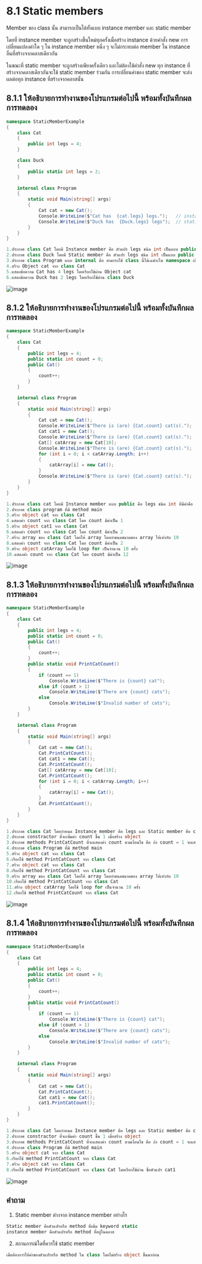 # 8.1 Static members

Member ของ class นั้น สามารถเป็นได้ทั้งแบบ instance member และ static member 

โดยที่ instance member จะถูกสร้างขึ้นใหม่ทุกครั้งเมื่อสร้าง instance ด้วยคำสั่ง new การเปลี่ยนแปลงค่าใด ๆ ใน instance member หนึ่ง ๆ จะไม่กระทบต่อ member ใน instance อื่นที่สร้างจากคลาสเดียวกัน 

ในขณะที่ static member จะถูกสร้างเพียงครั้งเดียว และไม่ต้องใช้คำสั่ง new 
ทุก instance ที่สร้างจากคลาสเดียวกันจะใช้ static member ร่วมกัน การเปลี่ยนค่าของ static member จะส่งผลต่อทุก instance ที่สร้างจากคลาสนั้น


## 8.1.1 ให้อธิบายการทำงานของโปรแกรมต่อไปนี้ พร้อมทั้งบันทึกผลการทดลอง
```cs
namespace StaticMemberExample
{
    class Cat
    {
        public int legs = 4;
    }

    class Duck
    {
        public static int legs = 2;
    }

    internal class Program
    {
        static void Main(string[] args)
        {
            Cat cat = new Cat();
            Console.WriteLine($"Cat has  {cat.legs} legs.");   // instance member
            Console.WriteLine($"Duck has  {Duck.legs} legs");  // static member
        }
    }
}

```
```cs
1.ประกาศ class Cat โดยมี Instance member คือ ตัวแปร legs ชนิด int เป็นแบบ public และกำหนดค่าให้เท่ากับ 4
2.ประกาศ class Duck โดยมี Static member คือ ตัวแปร legs ชนิด int เป็นแบบ public และกำหนดค่าให้เท่ากับ 2
3.ประกาศ class Program แบบ internal คือ สามารถใช้ class นี้ได้เฉพ่าะใน namespace เดียวกันเท่านั้น
4.สร้าง Object cat จาก class Cat
5.แสดงข้อความ Cat has 4 legs โดยเรียกใข้ผ่าน Object cat
6.แสดงข้อความ Duck has 2 legs โดยเรียกใช้ผ่าน class Duck
```
![image](https://user-images.githubusercontent.com/115066208/235969249-663200de-ea17-4369-bd53-6fc22052a1dc.png)


## 8.1.2 ให้อธิบายการทำงานของโปรแกรมต่อไปนี้ พร้อมทั้งบันทึกผลการทดลอง
```cs
namespace StaticMemberExample
{
    class Cat
    {
        public int legs = 4;
        public static int count = 0;
        public Cat()
        {
            count++;
        }
    }

    internal class Program
    {
        static void Main(string[] args)
        {
            Cat cat = new Cat();
            Console.WriteLine($"There is (are) {Cat.count} cat(s).");
            Cat cat1 = new Cat();
            Console.WriteLine($"There is (are) {Cat.count} cat(s).");
            Cat[] catArray = new Cat[10];
            Console.WriteLine($"There is (are) {Cat.count} cat(s).");
            for (int i = 0; i < catArray.Length; i++)
            {
                catArray[i] = new Cat();
            }
            Console.WriteLine($"There is (are) {Cat.count} cat(s).");
        }
    }
}

```
```cs
1.ประกาศ class cat โดยมี Instance member แบบ public คือ legs ชนิด int ที่มีค่าคือ 4 static member แบบ public คือ count ชนิด int ที่มีค่าคือ 0 และมี constractor ที่จะเพิ่มค่า count ขึ้น 1 ทุกครั้งที่เรียกใช้หรือก็คือจะเพิ่มขึ้น 1 ทุกครั้งเมื่อสร้าง object จาก class
2.ประกาศ class program ที่มี method main
3.สร้าง object cat จาก class Cat
4.แสดงค่า count จาก class Cat โดย count มีค่าเป็น 1
5.สร้าง object cat1 จาก class Cat
6.แสดงค่า count จาก class Cat โดย count มีค่าเป็น 2
7.สร้าง array ของ class Cat โดยให้ array โดยกำขนดขนาดของ array ให้เท่ากับ 10
8.แสดงค่า count จาก class Cat โดย count มีค่าเป็น 2
9.สร้าง object catArray โดยใช้ loop for เป็นจำนวน 10 ครั้ง
10.แสดงค่า count จาก class Cat โดย count มีค่าเป็น 12
```
![image](https://user-images.githubusercontent.com/115066208/235970385-5c288880-66aa-403f-b8f4-5fefb1f5c06f.png)

## 8.1.3 ให้อธิบายการทำงานของโปรแกรมต่อไปนี้ พร้อมทั้งบันทึกผลการทดลอง

```cs
namespace StaticMemberExample
{
    class Cat
    {
        public int legs = 4;
        public static int count = 0;
        public Cat()
        {
            count++;
        }
        public static void PrintCatCount()
        {
            if (count == 1)
                Console.WriteLine($"There is {count} cat");
            else if (count > 1)
                Console.WriteLine($"There are {count} cats");
            else
                Console.WriteLine($"Invalid number of cats");
        }
    }

    internal class Program
    {
        static void Main(string[] args)
        {
            Cat cat = new Cat();
            Cat.PrintCatCount();
            Cat cat1 = new Cat();
            Cat.PrintCatCount();
            Cat[] catArray = new Cat[10];
            Cat.PrintCatCount();
            for (int i = 0; i < catArray.Length; i++)
            {
                catArray[i] = new Cat();
            }
            Cat.PrintCatCount();
        }
    }
}
```
```cs
1.ประกาศ class Cat โดยกำหนด Instance member คือ legs และ Static member คือ count
2.ประกาศ constractor ที่จะเพิ่มค่า count ขึ้น 1 เมื่อสร้าง object
3.ประกาศ methods PrintCatCount ที่จะแสดงค่า count ตามเงื่อนไข คือ ถ้า count = 1 จะแสดงค่า count และตามด้วย cat ถ้า count > 1 จะแสดงค่า count และตามด้วย cats และถ้าไม่ตรงตามเงื่อนไขใดเลยจะแสดงข้อความว่า Invalid number of cats
4.ประกาศ class Program ที่มี method main
5.สร้าง object cat จาก class Cat
6.เรียกใช้ method PrintCatCount จาก class Cat
7.สร้าง object cat จาก class Cat
8.เรียกใช้ method PrintCatCount จาก class Cat
9.สร้าง array ของ class Cat โดยให้ array โดยกำขนดขนาดของ array ให้เท่ากับ 10
10.เรียกใช้ method PrintCatCount จาก class Cat
11.สร้าง object catArray โดยใช้ loop for เป็นจำนวน 10 ครั้ง
12.เรียกใช้ method PrintCatCount จาก class Cat
```
![image](https://user-images.githubusercontent.com/115066208/235974565-fe4ce429-bc1c-407a-bb71-b453dd8a69de.png)


## 8.1.4 ให้อธิบายการทำงานของโปรแกรมต่อไปนี้ พร้อมทั้งบันทึกผลการทดลอง

```cs
namespace StaticMemberExample
{
    class Cat
    {
        public int legs = 4;
        public static int count = 0;
        public Cat()
        {
            count++;
        }
        public static void PrintCatCount()
        {
            if (count == 1)
                Console.WriteLine($"There is {count} cat");
            else if (count > 1)
                Console.WriteLine($"There are {count} cats");
            else
                Console.WriteLine($"Invalid number of cats");
        }
    }

    internal class Program
    {
        static void Main(string[] args)
        {
            Cat cat = new Cat();
            Cat.PrintCatCount();
            Cat cat1 = new Cat();
            cat1.PrintCatCount();
        }
    }
}
```
```cs
1.ประกาศ class Cat โดยกำหนด Instance member คือ legs และ Static member คือ count
2.ประกาศ constractor ที่จะเพิ่มค่า count ขึ้น 1 เมื่อสร้าง object
3.ประกาศ methods PrintCatCount ที่จะแสดงค่า count ตามเงื่อนไข คือ ถ้า count = 1 จะแสดงค่า count และตามด้วย cat ถ้า count > 1 จะแสดงค่า count และตามด้วย cats และถ้าไม่ตรงตามเงื่อนไขใดเลยจะแสดงข้อความว่า Invalid number of cats
4.ประกาศ class Program ที่มี method main
5.สร้าง object cat จาก class Cat
6.เรียกใช้ method PrintCatCount จาก class Cat
7.สร้าง object cat จาก class Cat
8.เรียกใช้ method PrintCatCount จาก class Cat โดยเรียกใช้ผ่าน ชื่อตัวแปร cat1
```
![image](https://user-images.githubusercontent.com/115066208/235975487-5266a298-0c0f-4c41-8200-7cfbe16b32f5.png)



## คำถาม

1. Static member ต่างจาก instance member  อย่างไร
```cs
Static member คือตัวแปรหรือ method ที่เพิ่ม keyword static
instance member คือตัวแปรหรือ method ที่อยู่ในคลาส
```

2. สถานการณ์ใดที่ควรใช้ static member
```cs
เมื่อต้องการให้ค่าของตัวแปรหรือ method ใน class โดยไม่สร้าง object ขึ้นมาก่อน
```

